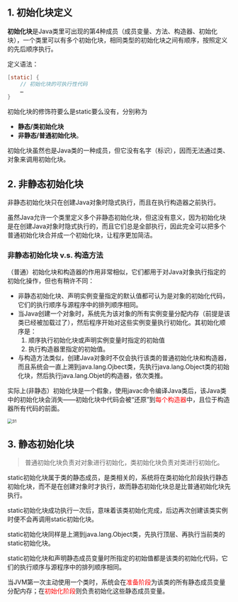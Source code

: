 ## 1. 初始化块定义

**初始化块**是Java类里可出现的第4种成员（成员变量、方法、构造器、初始化块），一个类里可以有多个初始化块，相同类型的初始化块之间有顺序，按照定义的先后顺序执行。

定义语法：

```java
[static] {
    // 初始化块的可执行性代码
    …
}
```

初始化块的修饰符要么是static要么没有，分别称为

- **静态/类初始化块**
- **非静态/普通初始化块**。

初始化块虽然也是Java类的一种成员，但它没有名字（标识），因而无法通过类、对象来调用初始化块。

## 2. 非静态初始化块

非静态初始化块只在创建Java对象时隐式执行，而且在执行构造器之前执行。

虽然Java允许一个类里定义多个非静态初始化块，但这没有意义，因为初始化块是在创建Java对象时隐式执行的，而且它们总是全部执行，因此完全可以把多个普通初始化块合并成一个初始化块，让程序更加简洁。

### 非静态初始化块 v.s. 构造方法

（普通）初始化块和构造器的作用非常相似，它们都用于对Java对象执行指定的初始化操作，但也有稍许不同：

- 非静态初始化块、声明实例变量指定的默认值都可认为是对象的初始化代码，它们的执行顺序与源程序中的排列顺序相同。
- 当Java创建一个对象时，系统先为该对象的所有实例变量分配内存（前提是该类已经被加载过了），然后程序开始对这些实例变量执行初始化。其初始化顺序是：
    1. 顺序执行初始化块或声明实例变量时指定的初始值
    2. 执行构造器里指定的初始值。
- 与构造方法类似，创建Java对象时不仅会执行该类的普通初始化块和构造器，而且系统会一直上溯到java.lang.Ojbect类，先执行java.lang.Object类的初始化块，然后执行java.lang.Objet的构造器，依次类推。

实际上(非静态）初始化块是一个假象，使用javac命令编译Java类后，该Java类中的初始化块会消失——初始化块中代码会被“还原”到<font color="red">每个构造器</font>中，且位于构造器所有代码的前面。

<img src="https://chua-n.gitee.io/figure-bed/notebook/Java/31.png" alt="31" style="zoom:67%;" />

## 3. 静态初始化块

> 普通初始化块负责对对象进行初始化，类初始化块负责对类进行初始化。

static初始化块属于类的静态成员，是类相关的，系统将在类初始化阶段执行静态初始化块，而不是在创建对象时才执行，故而静态初始化块总是比普通初始化块先执行。

static初始化块成功执行一次后，意味着该类初始化完成，后边再次创建该类实例时便不会再调用static初始化块。

static初始化块同样是上溯到java.lang.Object类，先执行顶层、再执行当前类的static初始化块。

static初始化块和声明静态成员变量时所指定的初始值都是该类的初始化代码，它们的执行顺序与源程序中的排列顺序相同。

当JVM第一次主动使用一个类时，系统会在<font color="red">准备阶段</font>为该类的所有静态成员变量分配内存；在<font color="red">初始化阶段</font>则负责初始化这些静态成员变量。

